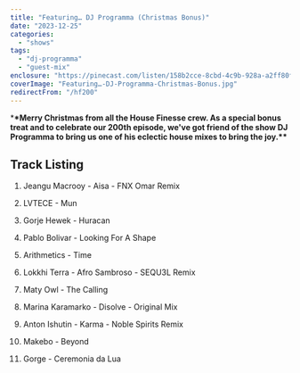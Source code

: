 ```yaml
---
title: "Featuring… DJ Programma (Christmas Bonus)"
date: "2023-12-25"
categories:
  - "shows"
tags:
  - "dj-programma"
  - "guest-mix"
enclosure: "https://pinecast.com/listen/158b2cce-8cbd-4c9b-928a-a2ff80fd7ced.mp3 62079453 audio/mpeg "
coverImage: "Featuring…-DJ-Programma-Christmas-Bonus.jpg"
redirectFrom: "/hf200"
---
```


\***\*Merry Christmas from all the House Finesse crew. As a special bonus treat and to celebrate our 200th episode, we've got friend of the show DJ Programma to bring us one of his eclectic house mixes to bring the joy.\*\***

## Track Listing

1. Jeangu Macrooy - Aisa - FNX Omar Remix

2. LVTECE - Mun

3. Gorje Hewek - Huracan

4. Pablo Bolivar - Looking For A Shape

5. Arithmetics - Time

6. Lokkhi Terra - Afro Sambroso - SEQU3L Remix

7. Maty Owl - The Calling

8. Marina Karamarko - Disolve - Original Mix

9. Anton Ishutin - Karma - Noble Spirits Remix

10. Makebo - Beyond

11. Gorge - Ceremonia da Lua
